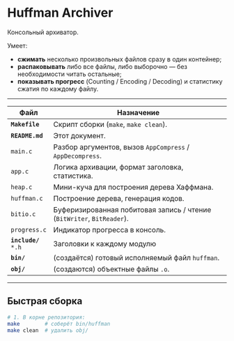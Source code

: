 # Huffman Archiver

Консольный архиватор.

Умеет:

* **сжимать** несколько произвольных файлов сразу в один контейнер;
* **распаковывать** либо все файлы, либо выборочно — без необходимости читать остальные;
* **показывать прогресс** (Counting / Encoding / Decoding) и статистику сжатия по каждому файлу.

---

| Файл            | Назначение                                                                                         
|-----------------------------|----------------------------------------------------------------------------------------------------|
| **`Makefile`**              | Скрипт сборки (`make`, `make clean`).                                                              |
| **`README.md`**             | Этот документ.                                                                                     |
|   `main.c`                  | Разбор аргументов, вызов `AppCompress` / `AppDecompress`.                                          |
|   `app.c`                   | Логика архивации, формат заголовка, статистика.                                                    |
|   `heap.c`                  | Мини-куча для построения дерева Хаффмана.                                                          |
|   `huffman.c`               | Построение дерева, генерация кодов.                                                                |
|   `bitio.c`                 | Буферизированная побитовая запись / чтение (`BitWriter`, `BitReader`).                             |
|   `progress.c`              | Индикатор прогресса в консоль.                                                                     |
| **`include/`**<br>  `*.h`   | Заголовки к каждому модулю                                                                         |
| **`bin/`**                  | (создаётся) готовый исполняемый файл `huffman`.                                                    |
| **`obj/`**                  | (создаются) объектные файлы `.o`.                                                                  |

---

## Быстрая сборка

```bash
# 1. В корне репозитория:
make        # соберёт bin/huffman
make clean  # удалить obj/
